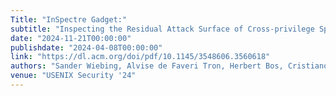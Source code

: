 ```yaml
---
Title: "InSpectre Gadget:"
subtitle: "Inspecting the Residual Attack Surface of Cross-privilege Spectre v2"
date: "2024-11-21T00:00:00"
publishdate: "2024-04-08T00:00:00"
link: "https://dl.acm.org/doi/pdf/10.1145/3548606.3560618"
authors: "Sander Wiebing, Alvise de Faveri Tron, Herbert Bos, Cristiano Giuffrida"
venue: "USENIX Security '24"
---
```

